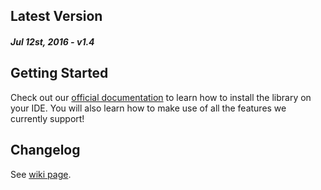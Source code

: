 Latest Version 
--------------
##### _Jul 12st, 2016_ - v1.4

Getting Started
---------------
Check out our [official documentation](https://www.devtodev.com/help/64/windows_8_1_10_integration/) to learn how to install the library on your IDE. You will also learn how to make use of all the features we currently support!

Changelog
---------
See [wiki page](https://www.devtodev.com/downloads/more/7).
